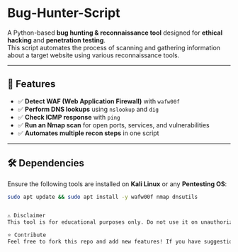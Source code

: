 # Bug-Hunter-Script

A Python-based **bug hunting & reconnaissance tool** designed for **ethical hacking** and **penetration testing**.  
This script automates the process of scanning and gathering information about a target website using various reconnaissance tools.  

---

## 🚀 Features  
- ✅ **Detect WAF (Web Application Firewall)** with `wafw00f`  
- ✅ **Perform DNS lookups** using `nslookup` and `dig`  
- ✅ **Check ICMP response** with `ping`  
- ✅ **Run an Nmap scan** for open ports, services, and vulnerabilities  
- ✅ **Automates multiple recon steps** in one script  

---

## 🛠️ Dependencies  
Ensure the following tools are installed on **Kali Linux** or any **Pentesting OS**:  

```bash
sudo apt update && sudo apt install -y wafw00f nmap dnsutils


⚠️ Disclaimer
This tool is for educational purposes only. Do not use it on unauthorized targets without permission.

⭐ Contribute
Feel free to fork this repo and add new features! If you have suggestions, open an Issue or create a Pull Request.
